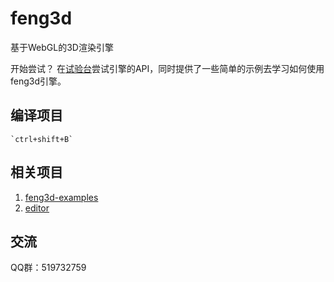 # feng3d
基于WebGL的3D渲染引擎

开始尝试？ 在[试验台](http://h5.feng3d.com/examples/index.html)尝试引擎的API，同时提供了一些简单的示例去学习如何使用feng3d引擎。

## 编译项目

    `ctrl+shift+B`

## 相关项目

1. [feng3d-examples](https://github.com/feng3dTS/feng3d-examples)
1. [editor](https://github.com/feng3dTS/editor)

## 交流
QQ群：519732759